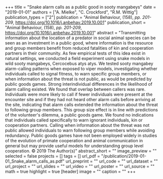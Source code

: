+++
title = "Snake alarm calls as a public good in sooty mangabeys"
date = "2019-01-01"
authors = ["A. Mielke", "C. Crockford", "R.M. Wittig"]
publication_types = ["2"]
publication = "Animal Behaviour, (158), _pp. 201-209_, https://doi.org/10.1016/j.anbehav.2019.10.001"
publication_short = "Animal Behaviour, (158), _pp. 201-209_, https://doi.org/10.1016/j.anbehav.2019.10.001"
abstract = "Transmitting information about the location of a predator in social animal species can be seen as an investment in a public good, where information is the resource and group members benefit from reduced fatalities of kin and cooperation partners in their community. As few empirical tests of this idea exist in natural settings, we conducted a field experiment using snake models in wild sooty mangabeys, Cercocebus atys atys. We tested sooty mangabey alarm-calling patterns when exposed to viper models, investigating whether individuals called to signal fitness, to warn specific group members, or when information about the threat is not public, as would be predicted by public goods games. Strong interindividual differences in the likelihood of alarm calling existed. We found that overlap between callers was rare. Individuals were more likely to call if fewer individuals were present at the encounter site and if they had not heard other alarm calls before arriving at the site, indicating that alarm calls extended the information about the threat to following group members. This group size effect is in line with predictions of the volunteer's dilemma, a public goods game. We found no indications that individuals called specifically to warn ignorant individuals, kin or cooperation partners. Calling when information about the threat was not public allowed individuals to warn following group members while avoiding redundancy. Public goods games have not been employed widely in studies of the evolution of primate cooperation and animal communication in general but may provide useful models for understanding group level cooperation. © 2019 The Author(s)"
abstract_short = ""
image_preview = ""
selected = false
projects = []
tags = []
url_pdf = "/publication/2019-01-01_Snake_alarm_calls_as.pdf"
url_preprint = ""
url_code = ""
url_dataset = ""
url_project = ""
url_slides = ""
url_video = ""
url_poster = ""
url_source = ""
math = true
highlight = true
[header]
image = ""
caption = ""
+++
